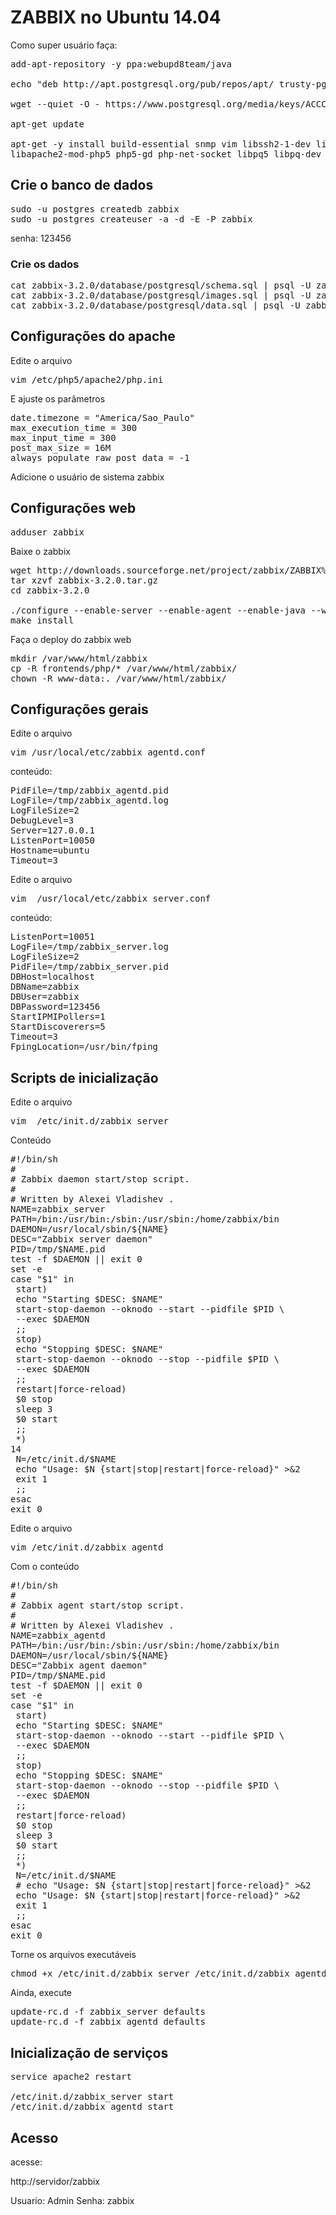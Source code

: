 # ZABBIX no Ubuntu 14.04

Como super usuário faça:

<pre>
add-apt-repository -y ppa:webupd8team/java

echo "deb http://apt.postgresql.org/pub/repos/apt/ trusty-pgdg main" >> /etc/apt/sources.list

wget --quiet -O - https://www.postgresql.org/media/keys/ACCC4CF8.asc | apt-key add - 

apt-get update

apt-get -y install build-essential snmp vim libssh2-1-dev libssh2-1 libopenipmi-dev libsnmp-dev wget libcurl4-gnutls-dev fping libxml2 libxml2-dev curl libcurl3-gnutls libcurl3-gnutls-dev libiksemel-dev libiksemel-utils libiksemel3 libxml2 libxml2-dev ssh python-software-properties oracle-java8-installer oracle-java8-set-default apt-get install -y apache2 php5 php5-pgsql postgresql-9.6 postgresql-client
libapache2-mod-php5 php5-gd php-net-socket libpq5 libpq-dev
</pre>

## Crie o banco de dados

<pre>
sudo -u postgres createdb zabbix
sudo -u postgres createuser -a -d -E -P zabbix
</pre>
senha: 123456

### Crie os dados

<pre>
cat zabbix-3.2.0/database/postgresql/schema.sql | psql -U zabbix zabbix
cat zabbix-3.2.0/database/postgresql/images.sql | psql -U zabbix zabbix
cat zabbix-3.2.0/database/postgresql/data.sql | psql -U zabbix zabbix
</pre>

## Configurações do apache

Edite o arquivo

<pre>
vim /etc/php5/apache2/php.ini
</pre>

E ajuste os parâmetros

<pre>
date.timezone = "America/Sao_Paulo"
max_execution_time = 300
max_input_time = 300
post_max_size = 16M
always_populate_raw_post_data = -1
</pre>

Adicione o usuário de sistema zabbix

## Configurações web

<pre>
adduser zabbix 
</pre>

Baixe o zabbix

<pre>
wget http://downloads.sourceforge.net/project/zabbix/ZABBIX%20Latest%20Stable/$VERSAO/zabbix-3.2.0.tar.gz
tar xzvf zabbix-3.2.0.tar.gz
cd zabbix-3.2.0
</pre)

Compile

<pre>
./configure --enable-server --enable-agent --enable-java --with-postgresql --with-net-snmp --with-jabber=/usr --with-libcurl=/usr/bin/curl-config --with-ssh2 --with-openipmi --with-libxml2
make install
</pre>

Faça o deploy do zabbix web

<pre>
mkdir /var/www/html/zabbix
cp -R frontends/php/* /var/www/html/zabbix/
chown -R www-data:. /var/www/html/zabbix/ 
</pre>

## Configurações gerais

Edite o arquivo
<pre>
vim /usr/local/etc/zabbix_agentd.conf
</pre>

conteúdo:

<pre>
PidFile=/tmp/zabbix_agentd.pid
LogFile=/tmp/zabbix_agentd.log
LogFileSize=2
DebugLevel=3
Server=127.0.0.1
ListenPort=10050
Hostname=ubuntu
Timeout=3
</pre>

Edite o arquivo
<pre>
vim  /usr/local/etc/zabbix_server.conf
</pre>

conteúdo:

<pre>
ListenPort=10051
LogFile=/tmp/zabbix_server.log
LogFileSize=2
PidFile=/tmp/zabbix_server.pid
DBHost=localhost
DBName=zabbix
DBUser=zabbix
DBPassword=123456
StartIPMIPollers=1
StartDiscoverers=5
Timeout=3
FpingLocation=/usr/bin/fping
</pre>


## Scripts de inicialização

Edite o arquivo

<pre>
vim  /etc/init.d/zabbix_server
</pre>

Conteúdo

<pre>
#!/bin/sh
#
# Zabbix daemon start/stop script.
#
# Written by Alexei Vladishev <alexei.vladishev@zabbix.com>.
NAME=zabbix_server
PATH=/bin:/usr/bin:/sbin:/usr/sbin:/home/zabbix/bin
DAEMON=/usr/local/sbin/${NAME}
DESC="Zabbix server daemon"
PID=/tmp/$NAME.pid
test -f $DAEMON || exit 0
set -e
case "$1" in
 start)
 echo "Starting $DESC: $NAME"
 start-stop-daemon --oknodo --start --pidfile $PID \
 --exec $DAEMON
 ;;
 stop)
 echo "Stopping $DESC: $NAME"
 start-stop-daemon --oknodo --stop --pidfile $PID \
 --exec $DAEMON
 ;;
 restart|force-reload)
 $0 stop
 sleep 3
 $0 start
 ;;
 *)
14
 N=/etc/init.d/$NAME
 echo "Usage: $N {start|stop|restart|force-reload}" >&2
 exit 1
 ;;
esac
exit 0
</pre>

Edite o arquivo

<pre>
vim /etc/init.d/zabbix_agentd
</pre>

Com o conteúdo

<pre>
#!/bin/sh
#
# Zabbix agent start/stop script.
#
# Written by Alexei Vladishev <alexei.vladishev@zabbix.com>.
NAME=zabbix_agentd
PATH=/bin:/usr/bin:/sbin:/usr/sbin:/home/zabbix/bin
DAEMON=/usr/local/sbin/${NAME}
DESC="Zabbix agent daemon"
PID=/tmp/$NAME.pid
test -f $DAEMON || exit 0
set -e
case "$1" in
 start)
 echo "Starting $DESC: $NAME"
 start-stop-daemon --oknodo --start --pidfile $PID \
 --exec $DAEMON
 ;;
 stop)
 echo "Stopping $DESC: $NAME"
 start-stop-daemon --oknodo --stop --pidfile $PID \
 --exec $DAEMON
 ;;
 restart|force-reload)
 $0 stop
 sleep 3
 $0 start
 ;;
 *)
 N=/etc/init.d/$NAME
 # echo "Usage: $N {start|stop|restart|force-reload}" >&2
 echo "Usage: $N {start|stop|restart|force-reload}" >&2
 exit 1
 ;;
esac
exit 0
</pre>

Torne os arquivos executáveis

<pre>
chmod +x /etc/init.d/zabbix_server /etc/init.d/zabbix_agentd
</pre>

Ainda, execute

<pre>
update-rc.d -f zabbix_server defaults
update-rc.d -f zabbix_agentd defaults
</pre>

## Inicialização de serviços

<pre>
service apache2 restart

/etc/init.d/zabbix_server start
/etc/init.d/zabbix_agentd start
</pre>


## Acesso

acesse: 

http://servidor/zabbix

Usuario: Admin
Senha: zabbix
